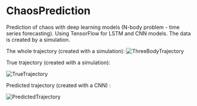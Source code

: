 # ChaosPrediction
Prediction of chaos with deep learning models (N-body problem - time series forecasting). Using TensorFlow for LSTM and CNN models.
The data is created by a simulation.

The whole trajectory (created with a simulation):
![ThreeBodyTrajectory](https://user-images.githubusercontent.com/73993135/185952743-5d8eeedd-3944-4bbb-9a7a-e321992253ed.png)


True trajectory (created with a simulation):

![TrueTrajectory](https://user-images.githubusercontent.com/73993135/185952637-61159f65-6600-444b-9972-c24cd68215ec.png)


Predicted trajectory (created with a CNN) :

![PredictedTrajectory](https://user-images.githubusercontent.com/73993135/185952716-1e686c2f-0a75-4aa3-98c5-c149e6d3be47.png)

